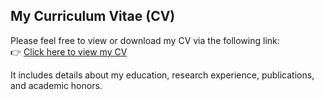 ## My Curriculum Vitae (CV)

Please feel free to view or download my CV via the following link:  
👉 [Click here to view my CV](assets/yange-zoeCV.pdf)

It includes details about my education, research experience, publications, and academic honors.

